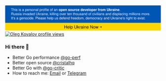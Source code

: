[![Stand With Ukraine](https://raw.githubusercontent.com/vshymanskyy/StandWithUkraine/main/banner-personal-page.svg)](https://stand-with-ukraine.pp.ua)
[![Oleg Kovalov profile views](https://u8views.com/api/v1/github/profiles/366002/views/day-week-month-total-count.svg)](https://u8views.com/github/cristaloleg)

### Hi there 👋

- Better Go performance [@go-perf](https://github.com/go-perf) 
- Better open source [@cristalhq](https://github.com/cristalhq)
- Better Go with [@go-critic](https://github.com/go-critic/go-critic)
- How to reach me: [Email](mailto:oleg@hey.com) or [Telegram](https://t.me/olegkovalov)
